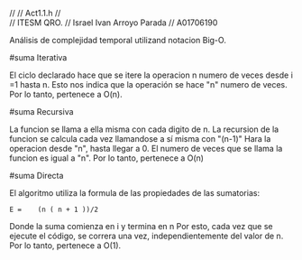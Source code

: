 //
//  Act1.1.h
//  
//  ITESM QRO.
//  Israel Ivan Arroyo Parada
//  A01706190

Análisis de complejidad temporal utilizand notacion Big-O.

#suma Iterativa

El ciclo declarado hace que se itere la operacion n numero de veces
desde i =1 hasta n. Esto nos indica que la operación se hace "n" numero de veces.
Por lo tanto, pertenece a O(n).


#suma Recursiva

La funcion se llama a ella misma con cada digito de n.
La recursion de la funcion se calcula cada vez llamandose a sí misma con "(n-1)"
Hara la operacion desde "n", hasta llegar a 0. El numero de veces que se llama la 
funcion es igual a "n".
Por lo tanto, pertenece a O(n)

#suma Directa

El algoritmo utiliza la formula de las propiedades de las sumatorias:

    E =    (n ( n + 1 ))/2

       
Donde la suma comienza en i y termina en n
Por esto, cada vez que se ejecute el código, se correra una vez,
independientemente del valor de n.
Por lo tanto, pertenece a O(1).
